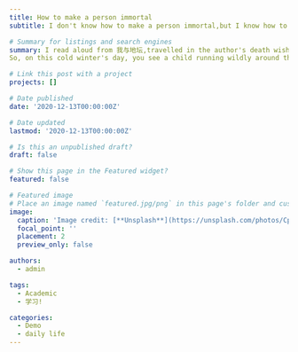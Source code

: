 ```yaml
---
title: How to make a person immortal
subtitle: I don't know how to make a person immortal,but I know how to make a person alive until I die.There is no doubt that a brain with unique memory、voice、look decides a person.May be I can train an AI to create a person with a long text about my memory with him. I can also record a person's voice,and add it to the model.May the difficult thing is that I do not have a big server(I have no money).I sincerely hope that the old who raised me could accompany me util my death.

# Summary for listings and search engines
summary: I read aloud from 我与地坛,travelled in the author's death wish.It was a moment of realisation that there was nothing more to lose.
So, on this cold winter's day, you see a child running wildly around the playground, tired and sprawled out in the dark.

# Link this post with a project
projects: []

# Date published
date: '2020-12-13T00:00:00Z'

# Date updated
lastmod: '2020-12-13T00:00:00Z'

# Is this an unpublished draft?
draft: false

# Show this page in the Featured widget?
featured: false

# Featured image
# Place an image named `featured.jpg/png` in this page's folder and customize its options here.
image:
  caption: 'Image credit: [**Unsplash**](https://unsplash.com/photos/CpkOjOcXdUY)'
  focal_point: ''
  placement: 2
  preview_only: false

authors:
  - admin

tags:
  - Academic
  - 学习!

categories:
  - Demo
  - daily life
---
```









